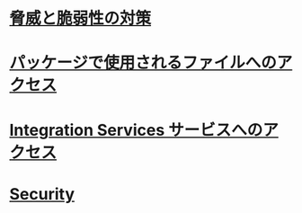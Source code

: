 # [脅威と脆弱性の対策](threat-and-vulnerability-mitigation-integration-services.md)
# [パッケージで使用されるファイルへのアクセス](access-to-files-used-by-packages.md)
# [Integration Services サービスへのアクセス](access-to-the-integration-services-service.md)
# [Security](security-overview-integration-services.md)

